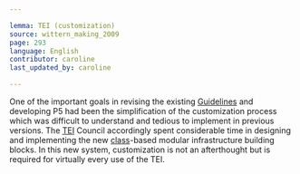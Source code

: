 ```yaml
---

lemma: TEI (customization)
source: wittern_making_2009
page: 293
language: English
contributor: caroline
last_updated_by: caroline

---
```


One of the important goals in revising the existing [Guidelines](TEIGuidelines.html) and developing P5 had been the simplification of the customization process which was difficult to understand and tedious to implement in previous versions. The [TEI](TEI.html) Council accordingly spent considerable time in designing and implementing the new [class](class.html)-based modular infrastructure building blocks. In this new system, customization is not an afterthought but is required for virtually every use of the TEI.
